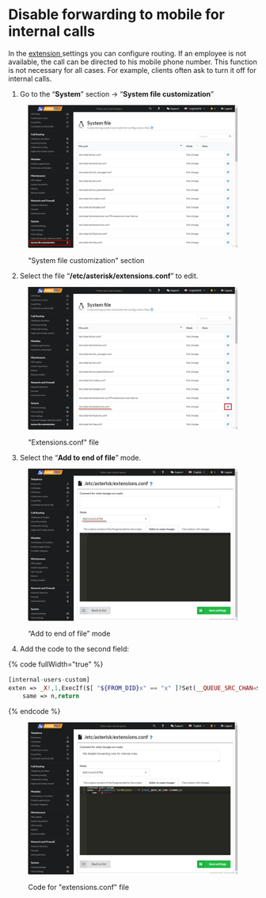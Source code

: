 # Disable forwarding to mobile for internal calls

In the [extension ](../../manual/telephony/extensions.md)settings you can configure routing. If an employee is not available, the call can be directed to his mobile phone number. This function is not necessary for all cases. For example, clients often ask to turn it off for internal calls.

1. Go to the “**System**” section -> “**System file customization**”

<figure><img src="../../.gitbook/assets/SystemFileCustomization.png" alt=""><figcaption><p>"System file customization" section</p></figcaption></figure>

2. Select the file “**/etc/asterisk/extensions.conf**” to edit.

<figure><img src="../../.gitbook/assets/EditExtensions.conf.png" alt=""><figcaption><p>"Extensions.conf" file</p></figcaption></figure>

3. Select the “**Add to end of file**” mode.

<figure><img src="../../.gitbook/assets/AddToTheEndOfFileMode.png" alt=""><figcaption><p>“Add to end of file” mode</p></figcaption></figure>

4. Add the code to the second field:

{% code fullWidth="true" %}
```php
[internal-users-custom]
exten => _X!,1,ExecIf($[ "${FROM_DID}x" == "x" ]?Set(__QUEUE_SRC_CHAN=${CHANNEL}))
	same => n,return
```
{% endcode %}

<figure><img src="../../.gitbook/assets/codeForDisablingInternalCalls.png" alt=""><figcaption><p>Code for "extensions.conf" file</p></figcaption></figure>

